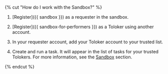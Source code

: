 {% cut "How do I work with the Sandbox?" %}

1. [Register]({{ sandbox }}) as a requester in the sandbox.

1. [Register]({{ sandbox-for-performers }}) as a Toloker using another account.

1. In your requester account, add your Toloker account to your trusted list.

1. Create and run a task. It will appear in the list of tasks for your trusted Tolokers. For more information, see the [Sandbox](../../../../guide/concepts/sandbox.md) section.

{% endcut %}